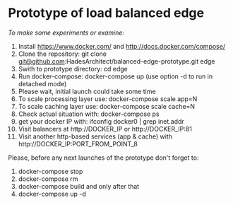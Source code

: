 # Prototype of load balanced edge

*To make some experiments or examine:*

1. Install https://www.docker.com/ and http://docs.docker.com/compose/
2. Clone the repository: git clone git@github.com:HadesArchitect/balanced-edge-prototype.git edge
3. Swith to prototype directory: cd edge
4. Run docker-compose: docker-compose up (use option -d to run in detached mode)
5. Please wait, initial launch could take some time
6. To scale processing layer use: docker-compose scale app=N 
7. To scale caching layer use: docker-compose scale cache=N
8. Check actual situation with: docker-compose ps
9. get your docker IP with:  ifconfig docker0 | grep inet.addr
10. Visit balancers at http://DOCKER_IP or http://DOCKER_IP:81
11. Visit another http-based services (app & cache) with http://DOCKER_IP:PORT_FROM_POINT_8

Please, before any next launches of the prototype don't forget to:
1. docker-compose stop
2. docker-compose rm
3. docker-compose build
and only after that
4. docker-compose up -d
